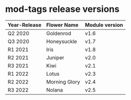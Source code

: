 # mod-tags release versions

| **Year-Release** | **Flower Name** | **Module version** |
|:-----------------|:----------------|:-------------------|
| Q2 2020          | Goldenrod       | v1.6               |
| Q3 2020          | Honeysuckle     | v1.7               |
| R1 2021          | Iris            | v1.8               |
| R2 2021          | Juniper         | v2.0               |
| R3 2021          | Kiwi            | v2.1               |
| R1 2022          | Lotus           | v2.3               |
| R2 2022          | Morning Glory   | v2.4               |
| R3 2022          | Nolana          | v2.5               |
